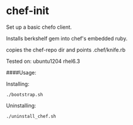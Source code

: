 chef-init
=========

Set up a basic chefo client. 

Installs berkshelf gem into chef's embedded ruby. 


copies the chef-repo dir and points .chef/knife.rb

Tested on:
	ubuntu1204
	rhel6.3

####Usage:

Installing:
	
	./bootstrap.sh


Uninstalling:
	
	./uninstall_chef.sh 

